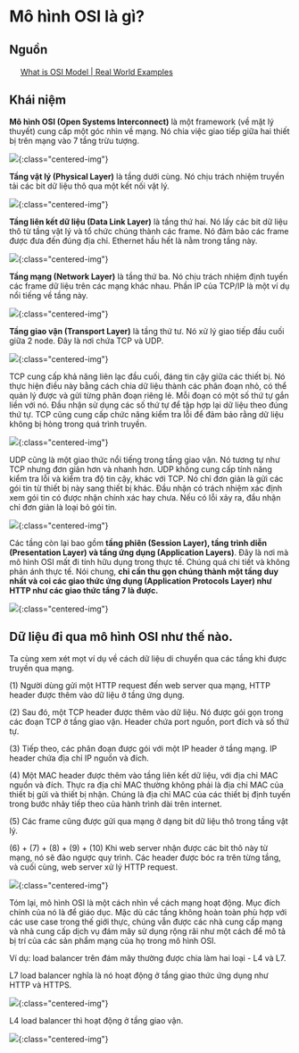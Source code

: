 # Mô hình OSI là gì?

## Nguồn

<img src="../../assets/images/bytebytego.png" width="16" height="16"/> [What is OSI Model | Real World Examples](https://www.youtube.com/watch?v=0y6FtKsg6J4)

## Khái niệm

**Mô hình OSI (Open Systems Interconnect)** là một framework (về mặt lý thuyết) cung cấp một góc nhìn về mạng. Nó chia việc giao tiếp giữa hai thiết bị trên mạng vào 7 tầng trừu tượng.

![](../assets/ByteByteGo/osi_model/figure1.png){:class="centered-img"}

**Tầng vật lý (Physical Layer)** là tầng dưới cùng. Nó chịu trách nhiệm truyền tải các bit dữ liệu thô qua một kết nối vật lý.

![](../assets/ByteByteGo/osi_model/figure2.png){:class="centered-img"}

**Tầng liên kết dữ liệu (Data Link Layer)** là tầng thứ hai. Nó lấy các bit dữ liệu thô từ tầng vật lý và tổ chức chúng thành các frame. Nó đảm bảo các frame được đưa đến đúng địa chỉ. Ethernet hầu hết là nằm trong tầng này.

![](../assets/ByteByteGo/osi_model/figure3.png){:class="centered-img"}

**Tầng mạng (Network Layer)** là tầng thứ ba. Nó chịu trách nhiệm định tuyến các frame dữ liệu trên các mạng khác nhau. Phần IP của TCP/IP là một ví dụ nổi tiếng về tầng này.

![](../assets/ByteByteGo/osi_model/figure4.png){:class="centered-img"}

**Tầng giao vận (Transport Layer)** là tầng thứ tư. Nó xử lý giao tiếp đầu cuối giữa 2 node. Đây là nơi chứa TCP và UDP. 

![](../assets/ByteByteGo/osi_model/figure5.png){:class="centered-img"}

TCP cung cấp khả năng liên lạc đầu cuối, đáng tin cậy giữa các thiết bị. Nó thực hiện điều này bằng cách chia dữ liệu thành các phân đoạn nhỏ, có thể quản lý được và gửi từng phân đoạn riêng lẻ. Mỗi đoạn có một số thứ tự gắn liền với nó. Đầu nhận sử dụng các số thứ tự để tập hợp lại dữ liệu theo đúng thứ tự. TCP cũng cung cấp chức năng kiểm tra lỗi để đảm bảo rằng dữ liệu không bị hỏng trong quá trình truyền.

![](../assets/ByteByteGo/osi_model/figure6.png){:class="centered-img"}

UDP cũng là một giao thức nổi tiếng trong tầng giao vận. Nó tương tự như TCP nhưng đơn giản hơn và nhanh hơn. UDP không cung cấp tính năng kiểm tra lỗi và kiểm tra độ tin cậy, khác với TCP. Nó chỉ đơn giản là gửi các gói tin từ thiết bị này sang thiết bị khác. Đầu nhận có trách nhiệm xác định xem gói tin có được nhận chính xác hay chưa. Nếu có lỗi xảy ra, đầu nhận chỉ đơn giản là loại bỏ gói tin.

![](../assets/ByteByteGo/osi_model/figure7.png){:class="centered-img"}

Các tầng còn lại bao gồm **tầng phiên (Session Layer), tầng trình diễn (Presentation Layer) và tầng ứng dụng (Application Layers)**. Đây là nơi mà mô hình OSI mất đi tính hữu dụng trong thực tế. Chúng quá chi tiết và không phản ánh thực tế. Nói chung, **chỉ cần thu gọn chúng thành một tầng duy nhất và coi các giao thức ứng dụng (Application Protocols Layer) như HTTP như các giao thức tầng 7 là được.**

![](../assets/ByteByteGo/osi_model/figure8.png){:class="centered-img"}

## Dữ liệu đi qua mô hình OSI như thế nào.

Ta cùng xem xét mọt ví dụ về cách dữ liệu di chuyển qua các tầng khi được truyền qua mạng.

(1) Người dùng gửi một HTTP request đến web server qua mạng, HTTP header được thêm vào dữ liệu ở tầng ứng dụng. 

(2) Sau đó, một TCP header được thêm vào dữ liệu. Nó được gói gọn trong các đoạn TCP ở tầng giao vận. Header chứa port nguồn, port đích và số thứ tự.

(3) Tiếp theo, các phân đoạn được gói với một IP header ở tầng mạng. IP header chứa địa chỉ IP nguồn và đích. 

(4) Một MAC header được thêm vào tầng liên kết dữ liệu, với địa chỉ MAC nguồn và đích. Thực ra địa chỉ MAC thường không phải là địa chỉ MAC của thiết bị gửi và thiết bị nhận. Chúng là địa chỉ MAC của các thiết bị định tuyến trong bước nhảy tiếp theo của hành trình dài trên internet. 

(5) Các frame cũng được gửi qua mạng ở dạng bit dữ liệu thô trong tầng vật lý. 

(6) + (7) + (8) + (9) + (10) Khi web server nhận được các bit thô này từ mạng, nó sẽ đảo ngược quy trình. Các header được bóc ra trên từng tầng, và cuối cùng, web server xử lý HTTP request.

![](../assets/ByteByteGo/osi_model/figure9.png){:class="centered-img"}

Tóm lại, mô hình OSI là một cách nhìn về cách mạng hoạt động. Mục đích chính của nó là để giáo dục. Mặc dù các tầng không hoàn toàn phù hợp với các use case trong thế giới thực, chúng vẫn được các nhà cung cấp mạng và nhà cung cấp dịch vụ đám mây sử dụng rộng rãi như một cách để mô tả bị trí của các sản phẩm mạng của họ trong mô hình OSI.

Ví dụ: load balancer trên đám mây thường được chia làm hai loại - L4 và L7.

L7 load balancer nghĩa là nó hoạt động ở tầng giao thức ứng dụng như HTTP và HTTPS. 

![](../assets/ByteByteGo/osi_model/figure10.png){:class="centered-img"}

L4 load balancer thì hoạt động ở tầng giao vận.

![](../assets/ByteByteGo/osi_model/figure11.png){:class="centered-img"}
